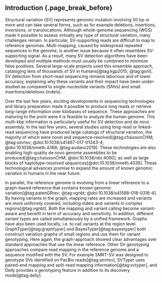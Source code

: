 ## Introduction {.page_break_before}

Structural variation (SV) represents genomic mutation involving 50 bp or more and can take several forms, such as for example deletions, insertions, inversions, or translocations.
Although whole-genome sequencing (WGS) made it possible to assess virtually any type of structural variation, many challenges remain.
In particular, SV-supporting reads are difficult to map to reference genomes.
Multi-mapping, caused by widespread repeated sequences in the genome, is another issue because it often resembles SV-supporting signal.
As a result, many SV detection algorithms have been developed and multiple methods must usually be combined to minimize false positives.
Several large-scale projects used this ensemble approach, cataloging tens of thousands of SV in humans[@tag:kgp2015; @tag:gonl].
SV detection from short-read sequencing remains laborious and of lower accuracy, explaining why these variants and their impact have been under-studied as compared to single-nucleotide variants (SNVs) and small insertions/deletions (indels).

Over the last few years, exciting developments in sequencing technologies and library preparation made it possible to produce long reads or retrieve long-range information over kilobases of sequence.
These approaches are maturing to the point were it is feasible to analyze the human genome.
This multi-kbp information is particularly useful for SV detection and de novo assembly.
In the last few years, several studies using long-read or linked-read sequencing have produced large catalogs of structural variation, the majority of which were novel and sequence-resolved[@tag:chaissonCHM; @tag:smrtsv; @doi:10.1038/s41467-017-01343-4; @doi:10.1038/nmeth.4366; @tag:audano2019].
These technologies are also enabling high-quality de novo genome assemblies to be produced[@tag:chaissonCHM; @doi:10.1038/nbt.4060], as well as large blocks of haplotype-resolved sequences[@doi:10.1038/nmeth.4035].
These technological advances promise to expand the amount of known genomic variation in humans in the near future.

In parallel, the reference genome is evolving from a linear reference to a graph-based reference that contains known genomic variation[@tag:patenGRrev; @tag:vgnbt; @doi:10.1038/s41588-018-0316-4].
By having variants in the graph, mapping rates are increased and variants are more uniformly covered, including indels and variants in complex regions[@tag:vgnbt].
Both the mapping and variant calling become variant-aware and benefit in term of accuracy and sensitivity.
In addition, different variant types are called simultaneously by a unified framework.
Graphs have also been used locally, i.e. to call variants at the region level.
GraphTyper[@tag:graphtyper] and BayesTyper[@tag:bayestyper] both construct variation graphs of small regions and use them for variant genotyping.
Here again, the graph-approach showed clear advantages over standard approaches that use the linear reference.
Other SV genotyping approaches compare read mapping in the reference genome and a sequence modified with the SV. 
For example SMRT-SV was designed to genotype SVs identified on PacBio reads[@tag:smrtsv], SVTyper uses paired-end mapping and split-read mapping information[@tag:svtyper], and Delly provides a genotyping feature in addition to its discovery mode[@tag:delly].



